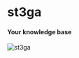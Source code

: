 # st3ga 

#### Your knowledge base

![st3ga](https://github.com/st3ga/.github/blob/main/assets/img/st3ga-logo.png?raw=true)
